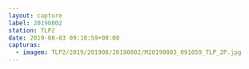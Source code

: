 ```yaml
---
layout: capture
label: 20190802
station: TLP2
date: 2019-08-03 09:10:59+00:00
capturas:
  - imagem: TLP2/2019/201908/20190802/M20190803_091059_TLP_2P.jpg
---
```

